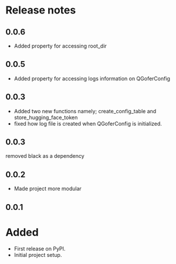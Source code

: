 # Release notes

<!-- do not remove -->

## 0.0.6

- Added property for accessing root_dir

## 0.0.5

- Added property for accessing logs information on QGoferConfig

## 0.0.3

- Added two new functions namely; create_config_table and store_hugging_face_token
- fixed how log file is created when QGoferConfig is initialized.

## 0.0.3

removed black as a dependency

## 0.0.2

- Made project more modular

## 0.0.1

# Added

- First release on PyPI.
- Initial project setup.
